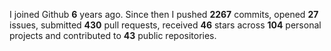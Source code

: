 
I joined Github **6** years ago. Since then I pushed **2267** commits, opened **27** issues, submitted **430** pull requests, received **46** stars across **104** personal projects and contributed to **43** public repositories.
